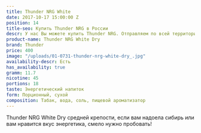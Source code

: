 ```yaml
---
title: Thunder NRG White
date: 2017-10-17 15:00:00 Z
position: 14
title-seo: Купить Thunder NRG в России
descr: У нас Вы можете купить Thunder NRG. Отправляем по всей территории России.
product-name: Thunder NRG White Dry
brand: Thunder
price: 400
image: "/uploads/01-0731-thunder-nrg-white-dry_.jpg"
availability-descr: Есть
has_availability: true
gramm: 11.7
nicotine: 45
portions: 18
taste: Энергетический напиток
form: Порционный, сухой
composition: Табак, вода, соль, пищевой ароматизатор
---
```


Thunder NRG White Dry средней крепости, если вам надоела сибирь или вам нравится вкус энергетика, смело нужно пробовать!
